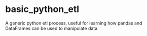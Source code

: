 # basic_python_etl
A generic python etl process, useful for learning how pandas and DataFrames can be used to manipulate data
